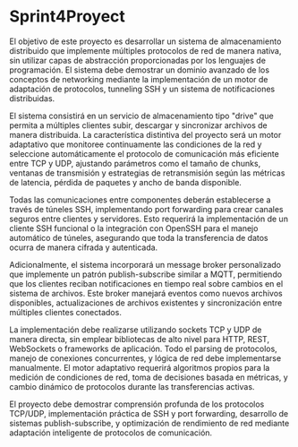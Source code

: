 # Sprint4Proyect

El objetivo de este proyecto es desarrollar un sistema de almacenamiento distribuido que implemente múltiples protocolos de red de manera nativa, sin utilizar capas de abstracción proporcionadas por los lenguajes de programación. El sistema debe demostrar un dominio avanzado de los conceptos de networking mediante la implementación de un motor de adaptación de protocolos, tunneling SSH y un sistema de notificaciones distribuidas.

El sistema consistirá en un servicio de almacenamiento tipo "drive" que permita a múltiples clientes subir, descargar y sincronizar archivos de manera distribuida. La característica distintiva del proyecto será un motor adaptativo que monitoree continuamente las condiciones de la red y seleccione automáticamente el protocolo de comunicación más eficiente entre TCP y UDP, ajustando parámetros como el tamaño de chunks, ventanas de transmisión y estrategias de retransmisión según las métricas de latencia, pérdida de paquetes y ancho de banda disponible.

Todas las comunicaciones entre componentes deberán establecerse a través de túneles SSH, implementando port forwarding para crear canales seguros entre clientes y servidores. Esto requerirá la implementación de un cliente SSH funcional o la integración con OpenSSH para el manejo automático de túneles, asegurando que toda la transferencia de datos ocurra de manera cifrada y autenticada.

Adicionalmente, el sistema incorporará un message broker personalizado que implemente un patrón publish-subscribe similar a MQTT, permitiendo que los clientes reciban notificaciones en tiempo real sobre cambios en el sistema de archivos. Este broker manejará eventos como nuevos archivos disponibles, actualizaciones de archivos existentes y sincronización entre múltiples clientes conectados.

La implementación debe realizarse utilizando sockets TCP y UDP de manera directa, sin emplear bibliotecas de alto nivel para HTTP, REST, WebSockets o frameworks de aplicación. Todo el parsing de protocolos, manejo de conexiones concurrentes, y lógica de red debe implementarse manualmente. El motor adaptativo requerirá algoritmos propios para la medición de condiciones de red, toma de decisiones basada en métricas, y cambio dinámico de protocolos durante las transferencias activas.

El proyecto debe demostrar comprensión profunda de los protocolos TCP/UDP, implementación práctica de SSH y port forwarding, desarrollo de sistemas publish-subscribe, y optimización de rendimiento de red mediante adaptación inteligente de protocolos de comunicación.
